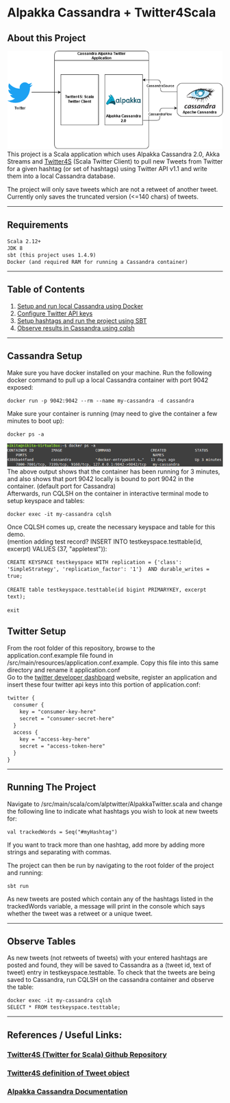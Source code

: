 # Alpakka Cassandra + Twitter4Scala

## About this Project

![Img](Assets/Cassandra-Alpakka-Twitter.png)  
This project is a Scala application which uses Alpakka Cassandra 2.0, Akka Streams and [Twitter4S](https://github.com/DanielaSfregola/twitter4s) (Scala Twitter Client) to pull new Tweets from Twitter for a given hashtag (or set of hashtags) using Twitter API v1.1 and write them into a local Cassandra database. 

The project will only save tweets which are not a retweet of another tweet. Currently only saves the truncated version (<=140 chars) of tweets. 

- - - 

## Requirements
```
Scala 2.12+
JDK 8
sbt (this project uses 1.4.9)
Docker (and required RAM for running a Cassandra container)
```
- - -

## Table of Contents
1. [Setup and run local Cassandra using Docker](#Cassandra-Setup)
2. [Configure Twitter API keys](#Twitter-Setup)
3. [Setup hashtags and run the project using SBT](#Running-The-Project)
4. [Observe results in Cassandra using cqlsh](#Observe-Tables)

- - - 
## Cassandra Setup
Make sure you have docker installed on your machine. Run the following docker command to pull up a local Cassandra container with port 9042 exposed: 

```
docker run -p 9042:9042 --rm --name my-cassandra -d cassandra
```
Make sure your container is running (may need to give the container a few minutes to boot up): 
```
docker ps -a
```
![Screenshot](/Assets/DockerPsA.png)  
The above output shows that the container has been running for 3 minutes, and also shows that port 9042 locally is bound to port 9042 in the container. (default port for Cassandra)  
Afterwards, run CQLSH on the container in interactive terminal mode to setup keyspace and tables: 
```
docker exec -it my-cassandra cqlsh
```

Once CQLSH comes up, create the necessary keyspace and table for this demo.\
(mention adding test record? INSERT INTO testkeyspace.testtable(id, excerpt) VALUES (37, "appletest")): 
```
CREATE KEYSPACE testkeyspace WITH replication = {'class': 'SimpleStrategy', 'replication_factor': '1'}  AND durable_writes = true;

CREATE table testkeyspace.testtable(id bigint PRIMARYKEY, excerpt text);  

exit
```

## Twitter Setup
From the root folder of this repository, browse to the application.conf.example file found in /src/main/resources/application.conf.example. Copy this file into this same directory and rename it application.conf  
Go to the [twitter developer dashboard](https://developer.twitter.com/en/portal/dashboard) website, register an application and insert these four twitter api keys into this portion of application.conf: 
```
twitter {
  consumer {
    key = "consumer-key-here"
    secret = "consumer-secret-here"
  }
  access {
    key = "access-key-here"
    secret = "access-token-here"
  }
}
```
- - -

## Running The Project
Navigate to /src/main/scala/com/alptwitter/AlpakkaTwitter.scala and change the following line to indicate what hashtags you wish to look at new tweets for: 
```
val trackedWords = Seq("#myHashtag")
```
If you want to track more than one hashtag, add more by adding more strings and separating with commas. 

The project can then be run by navigating to the root folder of the project and running: 
```
sbt run
```
As new tweets are posted which contain any of the hashtags listed in the trackedWords variable, a message will print in the console which says whether the tweet was a retweet or a unique tweet.
- - -
## Observe Tables
As new tweets (not retweets of tweets) with your entered hashtags are posted and found, they will be saved to Cassandra as a (tweet id, text of tweet) entry in testkeyspace.testtable. To check that the tweets are being saved to Cassandra, run CQLSH on the cassandra container and observe the table: 

```
docker exec -it my-cassandra cqlsh
SELECT * FROM testkeyspace.testtable; 
```

- - -
## References / Useful Links: 
### [Twitter4S (Twitter for Scala) Github Repository](https://github.com/DanielaSfregola/twitter4s)
### [Twitter4S definition of Tweet object](https://github.com/DanielaSfregola/twitter4s/blob/master/src/main/scala/com/danielasfregola/twitter4s/entities/Tweet.scala)
### [Alpakka Cassandra Documentation](https://doc.akka.io/docs/alpakka/2.0.2/cassandra.html)